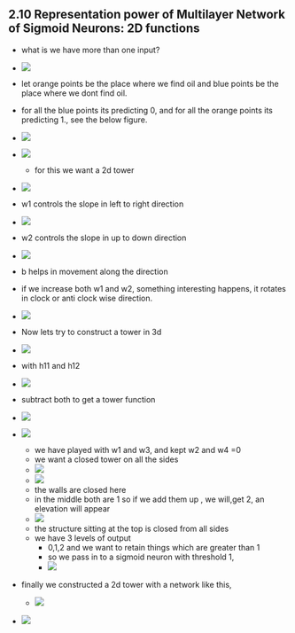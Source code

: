 ## 2.10 Representation power of Multilayer Network of Sigmoid Neurons: 2D functions

- what is we have more than one input?
- ![](2023-10-08-20-00-29.png)
- let orange points be the place where we find oil and blue points be the place where we dont find oil.
- for all the blue points its predicting 0, and for all the orange points its predicting 1., see the below figure.
- ![](2023-10-08-20-02-10.png)
- ![](2023-10-09-07-01-27.png)
    - for this we want a 2d tower
- ![](2023-10-09-07-06-59.png)
- w1 controls the slope in left to right direction
- ![](2023-10-09-07-03-59.png)
- w2 controls the slope in up to down direction
- ![](2023-10-09-07-04-21.png)
- b helps in movement along the direction
- if we increase both w1 and w2, something interesting happens, it rotates in clock or anti clock wise direction.
- ![](2023-10-09-07-06-17.png)

- Now lets try to construct a tower in 3d
- ![](2023-10-09-07-08-38.png)
- with h11 and h12
- ![](2023-10-09-07-09-14.png)
- subtract both to get a tower function
- ![](2023-10-09-07-09-54.png)
- ![](2023-10-09-07-11-48.png)
    - we have played with w1 and w3, and kept w2 and w4 =0
    - we want a closed tower on all the sides
    - ![](2023-10-09-07-13-16.png)
    - ![](2023-10-09-07-15-08.png)
    - the walls are closed here
    - in the middle both are 1 so if we add them up , we will,get 2, an elevation will appear   
    - ![](2023-10-09-07-19-21.png)
    - the structure sitting at the top is closed from all sides
    - we have 3 levels of output
        - 0,1,2 and we want to retain things which are greater than 1
        - so we pass in to a sigmoid neuron with threshold 1,
        - ![](2023-10-09-07-22-34.png)
- finally we constructed a 2d tower with a network like this,
    - ![](2023-10-09-07-23-16.png)
- ![](2023-10-09-07-26-53.png)